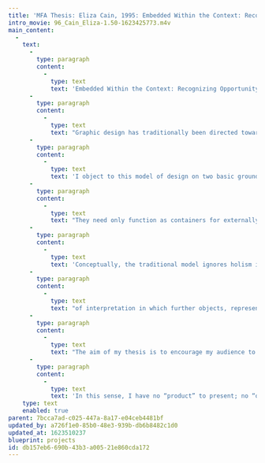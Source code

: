 ```yaml
---
title: 'MFA Thesis: Eliza Cain, 1995: Embedded Within the Context: Recognizing Opportunity'
intro_movie: 96_Cain_Eliza-1.50-1623425773.m4v
main_content:
  -
    text:
      -
        type: paragraph
        content:
          -
            type: text
            text: 'Embedded Within the Context: Recognizing Opportunity'
      -
        type: paragraph
        content:
          -
            type: text
            text: "Graphic design has traditionally been directed toward didactic and hortatory presentations. The client hires the designer to present information and to motivate the viewer. The relationship among the participants in this process is unidirectional and hierarchical. Designer and viewer become means to the ends of the client.\t"
      -
        type: paragraph
        content:
          -
            type: text
            text: 'I object to this model of design on two basic grounds. The first is political. The second is conceptual. Politically, the traditional model is objectionable because it encourages passivity and alienation. As viewers, persons are taught to expect that what they should know or want will be dispensed to them.'
      -
        type: paragraph
        content:
          -
            type: text
            text: "They need only function as containers for externally created knowledge and motives. Knowledge becomes a product to acquire rather than a process in which to engage. Alienation is exacerbated by an environment thick with design that treats viewers as passive containers or manipulable actors. Such design denies that persons are themselves sources of knowledge and value. It conveys the idea that satisfaction and success are to be found in the acquisition and consumption of product. The citizen in such a culture develops a chronic sense of powerlessness and becomes alienated from others, who are seen either as powerful manipulators or as competitors in a contest for acquisition.\t"
      -
        type: paragraph
        content:
          -
            type: text
            text: 'Conceptually, the traditional model ignores holism in the theory of how symbols have meaning. The traditional model assumes that meanings are fixed objects that can be furnished by the client, represented by the designer, and grasped by the viewer. But meaning is not an object to be transmitted in a linear, hierarchical fashion. Meaning arises in an endless process of creation. Semiotics teaches that objects are themselves representations, and that representations are always understood through a process'
      -
        type: paragraph
        content:
          -
            type: text
            text: "of interpretation in which further objects, representations, and interpretants are employed. Viewers are not passive recipients of meanings, but active creators of meaning.\t"
      -
        type: paragraph
        content:
          -
            type: text
            text: "The aim of my thesis is to encourage my audience to become aware of the process by which they create meaning. My designs break down the barriers between client, designer, and viewer. They encourage physical participation and an active process of discovery. If my designs are successful, they enable their audience to experience the shifting positions of object, representation, and interpretant as an active syntheses. They empower people to see themselves as sources of value and understanding.\t"
      -
        type: paragraph
        content:
          -
            type: text
            text: 'In this sense, I have no “product” to present; no “object” to represent. I seek to deconstruct the hierarchical model in which an object is given to the designer, who then creates a product that is received by the viewer. I hope in this way to teach not propositional knowledge, or knowing “that;” but rather an understanding of the process of creating meaning–a form of knowing “how.”'
    type: text
    enabled: true
parent: 7bcca7ad-c025-447a-8a17-e04ceb4481bf
updated_by: a726f1e0-85b0-48e3-939b-db6b8482c1d0
updated_at: 1623510237
blueprint: projects
id: db157eb6-690b-43b3-a005-21e860cda172
---
```

